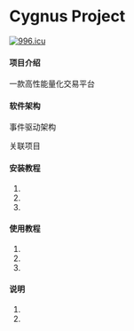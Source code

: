 # Cygnus Project

[![996.icu](https://img.shields.io/badge/link-996.icu-red.svg)](https://996.icu)

#### 项目介绍

一款高性能量化交易平台

#### 软件架构

事件驱动架构

关联项目

#### 安装教程

1. 
2. 
3. 

#### 使用教程

1. 
2. 
3. 

#### 说明

1. 
2.
